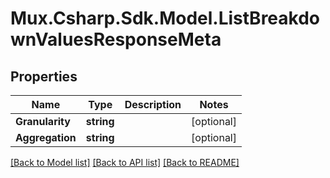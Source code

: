 # Mux.Csharp.Sdk.Model.ListBreakdownValuesResponseMeta

## Properties

Name | Type | Description | Notes
------------ | ------------- | ------------- | -------------
**Granularity** | **string** |  | [optional] 
**Aggregation** | **string** |  | [optional] 

[[Back to Model list]](../README.md#documentation-for-models) [[Back to API list]](../README.md#documentation-for-api-endpoints) [[Back to README]](../README.md)

